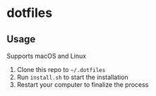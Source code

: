 # dotfiles

## Usage

Supports macOS and Linux

1. Clone this repo to `~/.dotfiles`
2. Run `install.sh` to start the installation
3. Restart your computer to finalize the process
